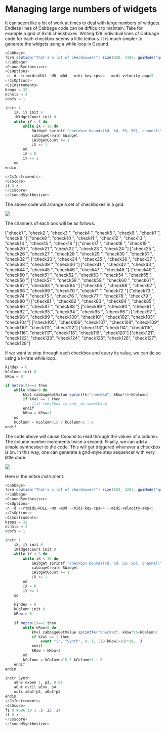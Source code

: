 # Managing large numbers of widgets

It can seem like a lot of work at times to deal with large numbers of widgets. Endless lines of Cabbage code can be difficult to maintain. Take for example a grid of 8x16 checkboxes. Writing 128 individual lines of Cabbage code for each checkbox seems a little tedious. It is much simpler to generate the widgets using a while loop in Csound. 

```csharp
<Cabbage>
form caption("That's a lot of checkboxes!") size(820, 440), guiMode("queue") colour(0, 0, 0), pluginId("def1")
</Cabbage>
<CsoundSynthesizer>
<CsOptions>
-n -d -+rtmidi=NULL -M0 -m0d --midi-key-cps=4 --midi-velocity-amp=5
</CsOptions>
<CsInstruments>
ksmps = 32
nchnls = 2
0dbfs = 1

instr 1
    iX, iY init 0
    iWidgetCount init 0
    while iY < 8 do
        while iX < 16 do
            SWidget sprintf "checkbox bounds(%d, %d, 50, 50), channel(\"check%d\"), colour:1(%d, %d, %d)", 10+iX*50, 10+iY*50, iWidgetCount, rnd(255), rnd(255), rnd(255)
            cabbageCreate SWidget
            iWidgetCount += 1
            iX += 1
        od
        iX = 0
        iY += 1
    od
endin

</CsInstruments>
<CsScore>
i1 0 z
</CsScore>
</CsoundSynthesizer>
```

The above code will arrange a set of checkboxes in a grid. 

![](images/alotofwidgets.png)


The channels of each box will be as follows:

["check1  ", "check2  ", "check3  ", "check4  ", "check5  ", "check6  ", "check7  ", "check8  "]
["check9  ", "check10 ", "check11 ", "check12 ", "check13 ", "check14 ", "check15 ", "check16 "]
["check17 ", "check18 ", "check19 ", "check20 ", "check21 ", "check22 ", "check23 ", "check24 "]
["check25 ", "check26 ", "check27 ", "check28 ", "check29 ", "check30 ", "check31 ", "check32 "]
["check33 ", "check34 ", "check35 ", "check36 ", "check37 ", "check38 ", "check39 ", "check40 "]
["check41 ", "check42 ", "check43 ", "check44 ", "check45 ", "check46 ", "check47 ", "check48 "]
["check49 ", "check50 ", "check51 ", "check52 ", "check53 ", "check54 ", "check55 ", "check56 "]
["check57 ", "check58 ", "check59 ", "check60 ", "check61 ", "check62 ", "check63 ", "check64 "]
["check65 ", "check66 ", "check67 ", "check68 ", "check69 ", "check70 ", "check71 ", "check72 "]
["check73 ", "check74 ", "check75 ", "check76 ", "check77 ", "check78 ", "check79 ", "check80 "]
["check81 ", "check82 ", "check83 ", "check84 ", "check85 ", "check86 ", "check87 ", "check88 "]
["check89 ", "check90 ", "check91 ", "check92 ", "check93 ", "check94 ", "check95 ", "check96 "]
["check97 ", "check98 ", "check99 ", "check100", "check101", "check102", "check103", "check104"]
["check105", "check106", "check107", "check108", "check109", "check110", "check111", "check112"]
["check113", "check114", "check115", "check116", "check117", "check118", "check119", "check120"]
["check121", "check122", "check123", "check124", "check125", "check126", "check127", "check128"]

If we want to step through each checkbox and query its value, we can do so using a k-rate while loop. 

```csharp
kIndex = 0
kColumn init 0
kRow = 0 

if metro(2)==1 then        
	while kRow<8 do
		kVal cabbageGetValue sprintfk("check%d", kRow*16+kColumn)
		if kVal == 1 then
			//if checkbox is one, do something
		endif  
		kRow = kRow+1            
	od
	kColumn = kColumn<15 ? kColumn+1 : 0		
endif     
```

The code above will cause Csound to read through the values of a column. The column number increments twice a second. Finally, we can add a simple synthesiser to the code. This will get triggered whenever a checkbox is on. In this way, one can generate a grid-style step sequencer with very little code. 

![](images/alotofwidgets2.png)

Here is the entire instrument. 

```csharp
<Cabbage>
form caption("That's a lof of checkboxes!") size(820, 420), guiMode("queue") colour(0, 0, 0), pluginId("def1")
</Cabbage>
<CsoundSynthesizer>
<CsOptions>
-n -d -+rtmidi=NULL -M0 -m0d --midi-key-cps=4 --midi-velocity-amp=5
</CsOptions>
<CsInstruments>
ksmps = 32
nchnls = 2
0dbfs = 1

instr 1
    iX, iY init 0
    iWidgetCount init 0
    while iY < 8 do
        while iX < 16 do
            SWidget sprintf "checkbox bounds(%d, %d, 50, 50), channel(\"check%d\"), colour:1(%d, %d, %d)", 10+iX*50, 10+iY*50, iWidgetCount, rnd(255), rnd(255), rnd(255)
            cabbageCreate SWidget
            iWidgetCount += 1
            iX += 1
        od
        iX = 0
        iY += 1
    od
    
    kIndex = 0
    kColumn init 0
    kRow = 0 
    
    if metro(2)==1 then        
        while kRow<8 do
            kVal cabbageGetValue sprintfk("check%d", kRow*16+kColumn)
            if kVal == 1 then
                event "i", "Synth", 0, 1, ((8-kRow)+10)*10, .3
            endif  
            kRow = kRow+1            
        od
        kColumn = kColumn<15 ? kColumn+1 : 0		
    endif     
endin

instr Synth
    aEnv expon 1, p3, 0.01
    aOut oscil aEnv, p4
    outs aOut*p5, aOut*p5
endin
</CsInstruments>
<CsScore>
f1 0 4096 10 1 .5 .25 .17
i1 0 z
</CsScore>
</CsoundSynthesizer>
```
